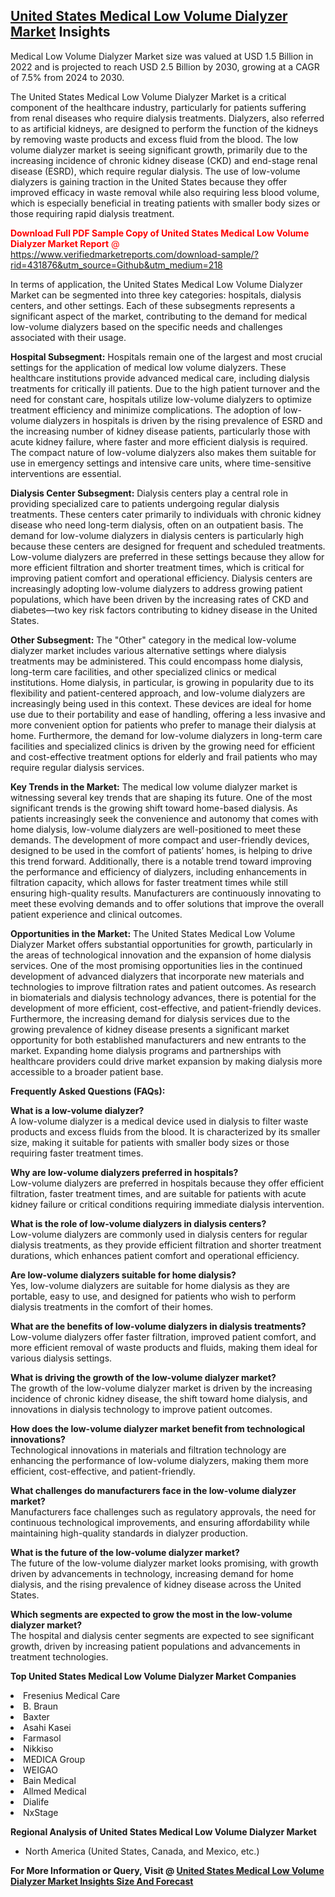 <h2><a href="https://www.verifiedmarketreports.com/download-sample/?rid=431876&amp;utm_source=Github&amp;utm_medium=218" target="_blank">United States Medical Low Volume Dialyzer Market</a> Insights</h2><p>Medical Low Volume Dialyzer Market size was valued at USD 1.5 Billion in 2022 and is projected to reach USD 2.5 Billion by 2030, growing at a CAGR of 7.5% from 2024 to 2030.</p><p><p>The United States Medical Low Volume Dialyzer Market is a critical component of the healthcare industry, particularly for patients suffering from renal diseases who require dialysis treatments. Dialyzers, also referred to as artificial kidneys, are designed to perform the function of the kidneys by removing waste products and excess fluid from the blood. The low volume dialyzer market is seeing significant growth, primarily due to the increasing incidence of chronic kidney disease (CKD) and end-stage renal disease (ESRD), which require regular dialysis. The use of low-volume dialyzers is gaining traction in the United States because they offer improved efficacy in waste removal while also requiring less blood volume, which is especially beneficial in treating patients with smaller body sizes or those requiring rapid dialysis treatment. <p><span class=""><span style="color: #ff0000;"><strong>Download Full PDF Sample Copy of United States Medical Low Volume Dialyzer Market Report</strong> @ </span><a href="https://www.verifiedmarketreports.com/download-sample/?rid=431876&amp;utm_source=Github&amp;utm_medium=218" target="_blank">https://www.verifiedmarketreports.com/download-sample/?rid=431876&amp;utm_source=Github&amp;utm_medium=218</a></span></p> <p>In terms of application, the United States Medical Low Volume Dialyzer Market can be segmented into three key categories: hospitals, dialysis centers, and other settings. Each of these subsegments represents a significant aspect of the market, contributing to the demand for medical low-volume dialyzers based on the specific needs and challenges associated with their usage.</p> <p><strong>Hospital Subsegment:</strong> Hospitals remain one of the largest and most crucial settings for the application of medical low volume dialyzers. These healthcare institutions provide advanced medical care, including dialysis treatments for critically ill patients. Due to the high patient turnover and the need for constant care, hospitals utilize low-volume dialyzers to optimize treatment efficiency and minimize complications. The adoption of low-volume dialyzers in hospitals is driven by the rising prevalence of ESRD and the increasing number of kidney disease patients, particularly those with acute kidney failure, where faster and more efficient dialysis is required. The compact nature of low-volume dialyzers also makes them suitable for use in emergency settings and intensive care units, where time-sensitive interventions are essential. <p><strong>Dialysis Center Subsegment:</strong> Dialysis centers play a central role in providing specialized care to patients undergoing regular dialysis treatments. These centers cater primarily to individuals with chronic kidney disease who need long-term dialysis, often on an outpatient basis. The demand for low-volume dialyzers in dialysis centers is particularly high because these centers are designed for frequent and scheduled treatments. Low-volume dialyzers are preferred in these settings because they allow for more efficient filtration and shorter treatment times, which is critical for improving patient comfort and operational efficiency. Dialysis centers are increasingly adopting low-volume dialyzers to address growing patient populations, which have been driven by the increasing rates of CKD and diabetes—two key risk factors contributing to kidney disease in the United States. <p><strong>Other Subsegment:</strong> The "Other" category in the medical low-volume dialyzer market includes various alternative settings where dialysis treatments may be administered. This could encompass home dialysis, long-term care facilities, and other specialized clinics or medical institutions. Home dialysis, in particular, is growing in popularity due to its flexibility and patient-centered approach, and low-volume dialyzers are increasingly being used in this context. These devices are ideal for home use due to their portability and ease of handling, offering a less invasive and more convenient option for patients who prefer to manage their dialysis at home. Furthermore, the demand for low-volume dialyzers in long-term care facilities and specialized clinics is driven by the growing need for efficient and cost-effective treatment options for elderly and frail patients who may require regular dialysis services. <p><strong>Key Trends in the Market:</strong> The medical low volume dialyzer market is witnessing several key trends that are shaping its future. One of the most significant trends is the growing shift toward home-based dialysis. As patients increasingly seek the convenience and autonomy that comes with home dialysis, low-volume dialyzers are well-positioned to meet these demands. The development of more compact and user-friendly devices, designed to be used in the comfort of patients’ homes, is helping to drive this trend forward. Additionally, there is a notable trend toward improving the performance and efficiency of dialyzers, including enhancements in filtration capacity, which allows for faster treatment times while still ensuring high-quality results. Manufacturers are continuously innovating to meet these evolving demands and to offer solutions that improve the overall patient experience and clinical outcomes. <p><strong>Opportunities in the Market:</strong> The United States Medical Low Volume Dialyzer Market offers substantial opportunities for growth, particularly in the areas of technological innovation and the expansion of home dialysis services. One of the most promising opportunities lies in the continued development of advanced dialyzers that incorporate new materials and technologies to improve filtration rates and patient outcomes. As research in biomaterials and dialysis technology advances, there is potential for the development of more efficient, cost-effective, and patient-friendly devices. Furthermore, the increasing demand for dialysis services due to the growing prevalence of kidney disease presents a significant market opportunity for both established manufacturers and new entrants to the market. Expanding home dialysis programs and partnerships with healthcare providers could drive market expansion by making dialysis more accessible to a broader patient base. <p><strong>Frequently Asked Questions (FAQs):</strong></p> <p><strong>What is a low-volume dialyzer?</strong><br>A low-volume dialyzer is a medical device used in dialysis to filter waste products and excess fluids from the blood. It is characterized by its smaller size, making it suitable for patients with smaller body sizes or those requiring faster treatment times.</p> <p><strong>Why are low-volume dialyzers preferred in hospitals?</strong><br>Low-volume dialyzers are preferred in hospitals because they offer efficient filtration, faster treatment times, and are suitable for patients with acute kidney failure or critical conditions requiring immediate dialysis intervention.</p> <p><strong>What is the role of low-volume dialyzers in dialysis centers?</strong><br>Low-volume dialyzers are commonly used in dialysis centers for regular dialysis treatments, as they provide efficient filtration and shorter treatment durations, which enhances patient comfort and operational efficiency.</p> <p><strong>Are low-volume dialyzers suitable for home dialysis?</strong><br>Yes, low-volume dialyzers are suitable for home dialysis as they are portable, easy to use, and designed for patients who wish to perform dialysis treatments in the comfort of their homes.</p> <p><strong>What are the benefits of low-volume dialyzers in dialysis treatments?</strong><br>Low-volume dialyzers offer faster filtration, improved patient comfort, and more efficient removal of waste products and fluids, making them ideal for various dialysis settings.</p> <p><strong>What is driving the growth of the low-volume dialyzer market?</strong><br>The growth of the low-volume dialyzer market is driven by the increasing incidence of chronic kidney disease, the shift toward home dialysis, and innovations in dialysis technology to improve patient outcomes.</p> <p><strong>How does the low-volume dialyzer market benefit from technological innovations?</strong><br>Technological innovations in materials and filtration technology are enhancing the performance of low-volume dialyzers, making them more efficient, cost-effective, and patient-friendly.</p> <p><strong>What challenges do manufacturers face in the low-volume dialyzer market?</strong><br>Manufacturers face challenges such as regulatory approvals, the need for continuous technological improvements, and ensuring affordability while maintaining high-quality standards in dialyzer production.</p> <p><strong>What is the future of the low-volume dialyzer market?</strong><br>The future of the low-volume dialyzer market looks promising, with growth driven by advancements in technology, increasing demand for home dialysis, and the rising prevalence of kidney disease across the United States.</p> <p><strong>Which segments are expected to grow the most in the low-volume dialyzer market?</strong><br>The hospital and dialysis center segments are expected to see significant growth, driven by increasing patient populations and advancements in treatment technologies.</p></p><p><strong>Top United States Medical Low Volume Dialyzer Market Companies</strong></p><div data-test-id=""><p><li>Fresenius Medical Care</li><li> B. Braun</li><li> Baxter</li><li> Asahi Kasei</li><li> Farmasol</li><li> Nikkiso</li><li> MEDICA Group</li><li> WEIGAO</li><li> Bain Medical</li><li> Allmed Medical</li><li> Dialife</li><li> NxStage</li></p><div><strong>Regional Analysis of&nbsp;United States Medical Low Volume Dialyzer Market</strong></div><ul><li dir="ltr"><p dir="ltr">North America&nbsp;(United States, Canada, and Mexico, etc.)</p></li></ul><p><strong>For More Information or Query, Visit @&nbsp;</strong><strong><a href="https://www.verifiedmarketreports.com/product/medical-low-volume-dialyzer-market/?utm_source=Github&amp;utm_medium=218" target="_blank">United States Medical Low Volume Dialyzer Market Insights Size And Forecast</a></strong></p></div>
